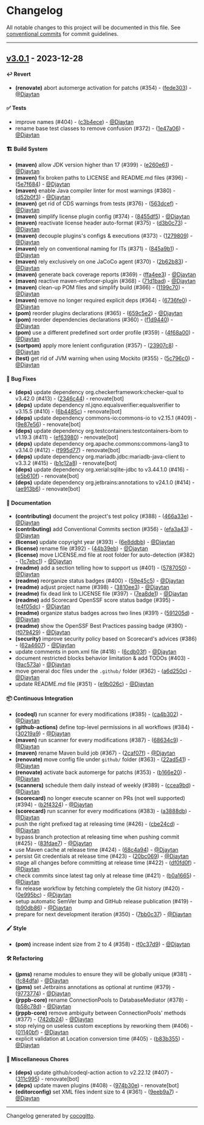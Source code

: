 # Changelog
All notable changes to this project will be documented in this file. See [conventional commits](https://www.conventionalcommits.org/) for commit guidelines.

- - -
## [v3.0.1](https://github.com/Djaytan/mc-jobs-reborn-patch-place-break/compare/v3.0.0..v3.0.1) - 2023-12-28
#### ↩️ Revert
- **(renovate)** abort automerge activation for patchs (#354) - ([fede303](https://github.com/Djaytan/mc-jobs-reborn-patch-place-break/commit/fede30325b485d782e4b69201e75c71bc2bda72a)) - [@Djaytan](https://github.com/Djaytan)
#### ✅ Tests
- improve names (#404) - ([c3b4ece](https://github.com/Djaytan/mc-jobs-reborn-patch-place-break/commit/c3b4ece3dde382786769986aa196532d7888e95f)) - [@Djaytan](https://github.com/Djaytan)
- rename base test classes to remove confusion (#372) - ([1e47a06](https://github.com/Djaytan/mc-jobs-reborn-patch-place-break/commit/1e47a0636e93540b3f053fa1ad20b2e074284d42)) - [@Djaytan](https://github.com/Djaytan)
#### 🏗️ Build System
- **(maven)** allow JDK version higher than 17 (#399) - ([e260e61](https://github.com/Djaytan/mc-jobs-reborn-patch-place-break/commit/e260e61aeca952574f2e598a2bc8356500f75966)) - [@Djaytan](https://github.com/Djaytan)
- **(maven)** fix broken paths to LICENSE and README.md files (#396) - ([5e7f684](https://github.com/Djaytan/mc-jobs-reborn-patch-place-break/commit/5e7f684d158e01b934461b878d7d37a7c4e19613)) - [@Djaytan](https://github.com/Djaytan)
- **(maven)** enable Java compiler linter for most warnings (#380) - ([d52b0f3](https://github.com/Djaytan/mc-jobs-reborn-patch-place-break/commit/d52b0f3ec55120af0641dba9467a4b1104453328)) - [@Djaytan](https://github.com/Djaytan)
- **(maven)** get rid of CDS warnings from tests (#376) - ([563dcef](https://github.com/Djaytan/mc-jobs-reborn-patch-place-break/commit/563dcefdefa0c4b0eafb4e2bfd1277ce0c0f5262)) - [@Djaytan](https://github.com/Djaytan)
- **(maven)** simplify license plugin config (#374) - ([8455df5](https://github.com/Djaytan/mc-jobs-reborn-patch-place-break/commit/8455df57153007524299cc2fa106c38b2b5a82f2)) - [@Djaytan](https://github.com/Djaytan)
- **(maven)** reactivate license header auto-format (#375) - ([d3b0c73](https://github.com/Djaytan/mc-jobs-reborn-patch-place-break/commit/d3b0c73f4a59df29e6148e095ed9e5381c84bad0)) - [@Djaytan](https://github.com/Djaytan)
- **(maven)** decouple plugins's configs & executions (#373) - ([1279809](https://github.com/Djaytan/mc-jobs-reborn-patch-place-break/commit/1279809d18d4a9c8cb4e85bc302661d443d92a85)) - [@Djaytan](https://github.com/Djaytan)
- **(maven)** rely on conventional naming for ITs (#371) - ([845a9b1](https://github.com/Djaytan/mc-jobs-reborn-patch-place-break/commit/845a9b16cc316e02e74f0068585a97c430c2c663)) - [@Djaytan](https://github.com/Djaytan)
- **(maven)** rely exclusively on one JaCoCo agent (#370) - ([2b62b83](https://github.com/Djaytan/mc-jobs-reborn-patch-place-break/commit/2b62b831689b0c34737a983f2124243845f66195)) - [@Djaytan](https://github.com/Djaytan)
- **(maven)** generate back coverage reports (#369) - ([ffa4ee3](https://github.com/Djaytan/mc-jobs-reborn-patch-place-break/commit/ffa4ee3d3fef49c80d30f65ddcf57ac38bb74354)) - [@Djaytan](https://github.com/Djaytan)
- **(maven)** reactive maven-enforcer-plugin (#368) - ([71d1bad](https://github.com/Djaytan/mc-jobs-reborn-patch-place-break/commit/71d1badf0249f681806bc97d9216cb071eebe66a)) - [@Djaytan](https://github.com/Djaytan)
- **(maven)** clean-up POM files and simplify build (#366) - ([1199c70](https://github.com/Djaytan/mc-jobs-reborn-patch-place-break/commit/1199c706f4554ab769dd2a8cd22518eec4b6898b)) - [@Djaytan](https://github.com/Djaytan)
- **(maven)** remove no longer required explicit deps (#364) - ([6736fe0](https://github.com/Djaytan/mc-jobs-reborn-patch-place-break/commit/6736fe054bc674f586ceeb1bbf6f3a7792d9020e)) - [@Djaytan](https://github.com/Djaytan)
- **(pom)** reorder plugins declarations (#365) - ([659c5e2](https://github.com/Djaytan/mc-jobs-reborn-patch-place-break/commit/659c5e28da3bc702a56f448efc135fee19dae86f)) - [@Djaytan](https://github.com/Djaytan)
- **(pom)** reorder dependencies declarations (#360) - ([f1d9440](https://github.com/Djaytan/mc-jobs-reborn-patch-place-break/commit/f1d94408b72671ac15b98d9e66581191e19080a3)) - [@Djaytan](https://github.com/Djaytan)
- **(pom)** use a different predefined sort order profile (#359) - ([4f68a00](https://github.com/Djaytan/mc-jobs-reborn-patch-place-break/commit/4f68a005191a38a75302dec626d8b36a10ee698b)) - [@Djaytan](https://github.com/Djaytan)
- **(sortpom)** apply more lenient configuration (#357) - ([23907c8](https://github.com/Djaytan/mc-jobs-reborn-patch-place-break/commit/23907c8d5f49d69c48b9941f7c77c6d6d5169269)) - [@Djaytan](https://github.com/Djaytan)
- **(test)** get rid of JVM warning when using Mockito (#355) - ([5c796c0](https://github.com/Djaytan/mc-jobs-reborn-patch-place-break/commit/5c796c06537d8ba8879636ddf43c920fa9ee7eb1)) - [@Djaytan](https://github.com/Djaytan)
#### 🐛 Bug Fixes
- **(deps)** update dependency org.checkerframework:checker-qual to v3.42.0 (#413) - ([2346c44](https://github.com/Djaytan/mc-jobs-reborn-patch-place-break/commit/2346c44762ea62d833bb8f623011cef2707088d3)) - renovate[bot]
- **(deps)** update dependency nl.jqno.equalsverifier:equalsverifier to v3.15.5 (#410) - ([6b4485c](https://github.com/Djaytan/mc-jobs-reborn-patch-place-break/commit/6b4485c38b2385a11177bd9b2837436a9de0497b)) - renovate[bot]
- **(deps)** update dependency commons-io:commons-io to v2.15.1 (#409) - ([9e87e56](https://github.com/Djaytan/mc-jobs-reborn-patch-place-break/commit/9e87e56d3683750e22829b1d416eb1742dbf6ebe)) - renovate[bot]
- **(deps)** update dependency org.testcontainers:testcontainers-bom to v1.19.3 (#411) - ([ef63980](https://github.com/Djaytan/mc-jobs-reborn-patch-place-break/commit/ef639807f5fcce7cf098203c3c090282ff7290c2)) - renovate[bot]
- **(deps)** update dependency org.apache.commons:commons-lang3 to v3.14.0 (#412) - ([f995d77](https://github.com/Djaytan/mc-jobs-reborn-patch-place-break/commit/f995d77a2ce8e108413e5b53a3cdcf56d996d28f)) - renovate[bot]
- **(deps)** update dependency org.mariadb.jdbc:mariadb-java-client to v3.3.2 (#415) - ([b1c12a8](https://github.com/Djaytan/mc-jobs-reborn-patch-place-break/commit/b1c12a8a5d46692b4648c16f1d390e73af71e233)) - renovate[bot]
- **(deps)** update dependency org.xerial:sqlite-jdbc to v3.44.1.0 (#416) - ([e5b610f](https://github.com/Djaytan/mc-jobs-reborn-patch-place-break/commit/e5b610f5a26c45fe82b86a04d1785cf886843841)) - renovate[bot]
- **(deps)** update dependency org.jetbrains:annotations to v24.1.0 (#414) - ([ae913b6](https://github.com/Djaytan/mc-jobs-reborn-patch-place-break/commit/ae913b630602416e5ac6efe632c0edf451be1b4a)) - renovate[bot]
#### 📖 Documentation
- **(contributing)** document the project's test policy (#388) - ([466a33e](https://github.com/Djaytan/mc-jobs-reborn-patch-place-break/commit/466a33ef29f1ec201e17bca3674bc4f0358039fc)) - [@Djaytan](https://github.com/Djaytan)
- **(contributing)** add Conventional Commits section (#356) - ([efa3a43](https://github.com/Djaytan/mc-jobs-reborn-patch-place-break/commit/efa3a430f325ffa4fac73503324d8feaf1f72c04)) - [@Djaytan](https://github.com/Djaytan)
- **(license)** update copyright year (#393) - ([6e8ddbb](https://github.com/Djaytan/mc-jobs-reborn-patch-place-break/commit/6e8ddbb16b0eca6e5215bfafd99e1f285f1ddfef)) - [@Djaytan](https://github.com/Djaytan)
- **(license)** rename file (#392) - ([44b39eb](https://github.com/Djaytan/mc-jobs-reborn-patch-place-break/commit/44b39ebc1d9955618e7d98bb2060ae71119cac17)) - [@Djaytan](https://github.com/Djaytan)
- **(license)** move LICENSE.md file at root folder for auto-detection (#382) - ([1c7ebc1](https://github.com/Djaytan/mc-jobs-reborn-patch-place-break/commit/1c7ebc1c2a6031f358667b79ae9fd35d1a320d19)) - [@Djaytan](https://github.com/Djaytan)
- **(readme)** add a section telling how to support us (#401) - ([5787050](https://github.com/Djaytan/mc-jobs-reborn-patch-place-break/commit/5787050a88456ead21b711a73118e2d377a1d2da)) - [@Djaytan](https://github.com/Djaytan)
- **(readme)** reorganize status badges (#400) - ([59e45c5](https://github.com/Djaytan/mc-jobs-reborn-patch-place-break/commit/59e45c5dbf99ea58ae2c1422ddca423688f4ec8f)) - [@Djaytan](https://github.com/Djaytan)
- **(readme)** adjust project name (#398) - ([3810ee3](https://github.com/Djaytan/mc-jobs-reborn-patch-place-break/commit/3810ee3fdc5c2864f6fa9a48c6038eca5161cbbb)) - [@Djaytan](https://github.com/Djaytan)
- **(readme)** fix dead link to LICENSE file (#397) - ([7ea8de1](https://github.com/Djaytan/mc-jobs-reborn-patch-place-break/commit/7ea8de1a0c035b1bb520d10d4092da7cc84107a2)) - [@Djaytan](https://github.com/Djaytan)
- **(readme)** add Scorecard OpenSSF score status badge (#395) - ([e4f05dc](https://github.com/Djaytan/mc-jobs-reborn-patch-place-break/commit/e4f05dc43e1ede4550df0f48129387b063e1fea3)) - [@Djaytan](https://github.com/Djaytan)
- **(readme)** organize status badges across two lines (#391) - ([591205d](https://github.com/Djaytan/mc-jobs-reborn-patch-place-break/commit/591205d31493d7c9f1b5dcf306ea1473c54c941b)) - [@Djaytan](https://github.com/Djaytan)
- **(readme)** show the OpenSSF Best Practices passing badge (#390) - ([f079429](https://github.com/Djaytan/mc-jobs-reborn-patch-place-break/commit/f0794290040344f6f6e7f7b9e19ccd4d96ba7ff7)) - [@Djaytan](https://github.com/Djaytan)
- **(security)** improve security policy based on Scorecard's advices (#386) - ([62a4607](https://github.com/Djaytan/mc-jobs-reborn-patch-place-break/commit/62a4607f73e4429eb1421a8211e33ffddffe24c6)) - [@Djaytan](https://github.com/Djaytan)
- update comments in pom.xml file (#418) - ([6cdb03f](https://github.com/Djaytan/mc-jobs-reborn-patch-place-break/commit/6cdb03f869bf186fc870c3e956dbcf5a1a912f50)) - [@Djaytan](https://github.com/Djaytan)
- document restricted blocks behavior limitation & add TODOs (#403) - ([9ac573a](https://github.com/Djaytan/mc-jobs-reborn-patch-place-break/commit/9ac573a6c094cefe47ca2725e24345863c71d57d)) - [@Djaytan](https://github.com/Djaytan)
- move general doc files under the `.github/` folder (#362) - ([a6d250c](https://github.com/Djaytan/mc-jobs-reborn-patch-place-break/commit/a6d250c6bf58c240ae9e16ac92564d5d6b216a68)) - [@Djaytan](https://github.com/Djaytan)
- update README.md file (#351) - ([e9b026c](https://github.com/Djaytan/mc-jobs-reborn-patch-place-break/commit/e9b026ca33e3817d5a2ba2407bcafbeb9b41a3a9)) - [@Djaytan](https://github.com/Djaytan)
#### 📦 Continuous Integration
- **(codeql)** run scanner for every modifications (#385) - ([ca4b302](https://github.com/Djaytan/mc-jobs-reborn-patch-place-break/commit/ca4b302361cd2c4be2a93edea6cb7cee7a468151)) - [@Djaytan](https://github.com/Djaytan)
- **(github-actions)** define top-level permissions in all workflows (#384) - ([30219a9](https://github.com/Djaytan/mc-jobs-reborn-patch-place-break/commit/30219a9816350d292994295824f6f159d00ef6ee)) - [@Djaytan](https://github.com/Djaytan)
- **(maven)** run scanner for every modifications (#387) - ([68634c9](https://github.com/Djaytan/mc-jobs-reborn-patch-place-break/commit/68634c9d32ea7d8a704d51ac2c94f30e23596dbe)) - [@Djaytan](https://github.com/Djaytan)
- **(maven)** rename Maven build job (#367) - ([2caf07f](https://github.com/Djaytan/mc-jobs-reborn-patch-place-break/commit/2caf07ff4bc2f9717b557c02af89338241cbc263)) - [@Djaytan](https://github.com/Djaytan)
- **(renovate)** move config file under `github/` folder (#363) - ([22ad541](https://github.com/Djaytan/mc-jobs-reborn-patch-place-break/commit/22ad541220abbd99ba5a22cc87865458c55797b8)) - [@Djaytan](https://github.com/Djaytan)
- **(renovate)** activate back automerge for patchs (#353) - ([b166e20](https://github.com/Djaytan/mc-jobs-reborn-patch-place-break/commit/b166e2011fd05f5c24228806c38ffd9a1384b82d)) - [@Djaytan](https://github.com/Djaytan)
- **(scanners)** schedule them daily instead of weekly (#389) - ([ccea9bd](https://github.com/Djaytan/mc-jobs-reborn-patch-place-break/commit/ccea9bd3c3821a1052e4966776e31cc89adf35c3)) - [@Djaytan](https://github.com/Djaytan)
- **(scorecard)** no longer execute scanner on PRs (not well supported) (#394) - ([b2f4324](https://github.com/Djaytan/mc-jobs-reborn-patch-place-break/commit/b2f4324d9ae8bc8b6dce3a7f7e074e73d213eada)) - [@Djaytan](https://github.com/Djaytan)
- **(scorecard)** run scanner for every modifications (#383) - ([a3888db](https://github.com/Djaytan/mc-jobs-reborn-patch-place-break/commit/a3888db23b2d206084434837324a9f9f46d40084)) - [@Djaytan](https://github.com/Djaytan)
- push the right prefixed tag at releasing time (#426) - ([cbe24cd](https://github.com/Djaytan/mc-jobs-reborn-patch-place-break/commit/cbe24cdc3e39cc7d6b3f030e707a4e89a3238c7b)) - [@Djaytan](https://github.com/Djaytan)
- bypass branch protection at releasing time when pushing commit (#425) - ([83fdae7](https://github.com/Djaytan/mc-jobs-reborn-patch-place-break/commit/83fdae7e05cd583d910cb013a9099c9216fe19b1)) - [@Djaytan](https://github.com/Djaytan)
- use Maven cache at release time (#424) - ([68c4a94](https://github.com/Djaytan/mc-jobs-reborn-patch-place-break/commit/68c4a94b8aac8a3d9332ffdbccf96e093dd6289c)) - [@Djaytan](https://github.com/Djaytan)
- persist Git credentials at release time (#423) - ([20bc069](https://github.com/Djaytan/mc-jobs-reborn-patch-place-break/commit/20bc0696d332ad821adbc49ac822d69959b0bb56)) - [@Djaytan](https://github.com/Djaytan)
- stage all changes before committing at release time (#422) - ([df0fd0f](https://github.com/Djaytan/mc-jobs-reborn-patch-place-break/commit/df0fd0f38356ef7e161da99889ba13e58953af34)) - [@Djaytan](https://github.com/Djaytan)
- check commits since latest tag only at release time (#421) - ([b0a1665](https://github.com/Djaytan/mc-jobs-reborn-patch-place-break/commit/b0a1665d36277c6a28a534b90341e06f55cc2a68)) - [@Djaytan](https://github.com/Djaytan)
- fix release workflow by fetching completely the Git history (#420) - ([0e995bc](https://github.com/Djaytan/mc-jobs-reborn-patch-place-break/commit/0e995bc96cbcce23d19e13cea68fac480d88d049)) - [@Djaytan](https://github.com/Djaytan)
- setup automatic SemVer bump and GitHub release publication (#419) - ([b90db86](https://github.com/Djaytan/mc-jobs-reborn-patch-place-break/commit/b90db8677b1e5caa92814168a1aea27e56753d94)) - [@Djaytan](https://github.com/Djaytan)
- prepare for next development iteration (#350) - ([7bb0c37](https://github.com/Djaytan/mc-jobs-reborn-patch-place-break/commit/7bb0c3774c3a3734ae35dbeacf434ab233e4fdfd)) - [@Djaytan](https://github.com/Djaytan)
#### 🖌️ Style
- **(pom)** increase indent size from 2 to 4 (#358) - ([f0c37d9](https://github.com/Djaytan/mc-jobs-reborn-patch-place-break/commit/f0c37d968b228a3036a0c2aa9070ca8d6c380b3e)) - [@Djaytan](https://github.com/Djaytan)
#### 🛠️ Refactoring
- **(jpms)** rename modules to ensure they will be globally unique (#381) - ([fc84dfa](https://github.com/Djaytan/mc-jobs-reborn-patch-place-break/commit/fc84dfaba8cdb3b5a07e262ea27787dd93e32af3)) - [@Djaytan](https://github.com/Djaytan)
- **(jpms)** set Jetbrains annotations as optional at runtime (#379) - ([9773774](https://github.com/Djaytan/mc-jobs-reborn-patch-place-break/commit/9773774c5910aef3d878d43c92df866c44d5186d)) - [@Djaytan](https://github.com/Djaytan)
- **(jrppb-core)** rename ConnectionPools to DatabaseMediator (#378) - ([b58c78d](https://github.com/Djaytan/mc-jobs-reborn-patch-place-break/commit/b58c78dbd6a7e52badb39cdab930109a13084ed0)) - [@Djaytan](https://github.com/Djaytan)
- **(jrppb-core)** remove ambiguity between ConnectionPools' methods (#377) - ([742db24](https://github.com/Djaytan/mc-jobs-reborn-patch-place-break/commit/742db240cd8a83a3cbe6a0e0405c5187e96f7eee)) - [@Djaytan](https://github.com/Djaytan)
- stop relying on useless custom exceptions by reworking them (#406) - ([01140bf](https://github.com/Djaytan/mc-jobs-reborn-patch-place-break/commit/01140bf2fd42dc6abbe9a23b24a1c8d49d72d03c)) - [@Djaytan](https://github.com/Djaytan)
- explicit validation at Location conversion time (#405) - ([b83b355](https://github.com/Djaytan/mc-jobs-reborn-patch-place-break/commit/b83b355f11a6230e5fe99580cf23e638b4013920)) - [@Djaytan](https://github.com/Djaytan)
#### 🧹 Miscellaneous Chores
- **(deps)** update github/codeql-action action to v2.22.12 (#407) - ([311c995](https://github.com/Djaytan/mc-jobs-reborn-patch-place-break/commit/311c995776ca9dd54a08940961e81618ec09bfca)) - renovate[bot]
- **(deps)** update maven plugins (#408) - ([974b30e](https://github.com/Djaytan/mc-jobs-reborn-patch-place-break/commit/974b30e175a2c7e62af79a4e503cc731ac254055)) - renovate[bot]
- **(editorconfig)** set XML files indent size to 4 (#361) - ([9eeb9a7](https://github.com/Djaytan/mc-jobs-reborn-patch-place-break/commit/9eeb9a705c8ccac594c01bcb998fb6789b06e2d4)) - [@Djaytan](https://github.com/Djaytan)

- - -

Changelog generated by [cocogitto](https://github.com/cocogitto/cocogitto).
